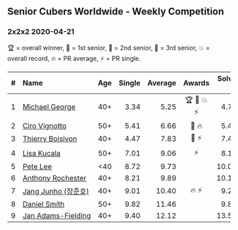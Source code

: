 ## Senior Cubers Worldwide - Weekly Competition
### 2x2x2 2020-04-21

🏆 = overall winner, 🥇 = 1st senior, 🥈 = 2nd senior, 🥉 = 3rd senior, 💥 = overall record, 🔥 = PR average, ⚡ = PR single.

| # | Name | Age | Single | Average | Awards | Solve 1 | Solve 2 | Solve 3 | Solve 4 | Solve 5 | Video |
| :--: | :-- | :--: | --: | --: | :--: | --: | --: | --: | --: | --: | :-- |
| 1 | [<span style="white-space: nowrap">Michael George</span>](../../persons/michael_george/222.md) | 40+ | 3.34 | 5.25 | 🏆 🥇 💥 ⚡ | 4.76 | 7.35 | 4.08 | 6.91 | 3.34 | [Link](https://www.facebook.com/events/880278499062375/permalink/884150692008489/) |
| 2 | [<span style="white-space: nowrap">Ciro Vignotto</span>](../../persons/ciro_vignotto/222.md) | 50+ | 5.41 | 6.66 | 🥈 🔥 | 5.41 | 9.44 | 6.91 | 7.47 | 5.59 | [Link](https://www.facebook.com/ciro.vignotto/videos/10221784485416955/) |
| 3 | [<span style="white-space: nowrap">Thierry Boisivon</span>](../../persons/thierry_boisivon/222.md) | 40+ | 4.47 | 7.83 | 🥉 ⚡ | 7.40 | 8.84 | 7.53 | 8.56 | 4.47 | [Link](https://www.facebook.com/events/880278499062375/permalink/881984655558426/) |
| 4 | [<span style="white-space: nowrap">Lisa Kucala</span>](../../persons/lisa_kucala/222.md) | 50+ | 7.01 | 9.06 | ⚡ | 8.16 | 10.69 | 8.97 | 10.05 | 7.01 | [Link](https://www.facebook.com/events/880278499062375/permalink/884903591933199/) |
| 5 | [<span style="white-space: nowrap">Pete Lee</span>](../../persons/pete_lee/222.md) | <40 | 8.72 | 9.73 |  | 10.03 | 9.96 | 9.20 | 12.60 | 8.72 | [Link](https://www.facebook.com/events/880278499062375/permalink/883320602091498/) |
| 6 | [<span style="white-space: nowrap">Anthony Rochester</span>](../../persons/anthony_rochester/222.md) | 40+ | 8.21 | 9.89 |  | 10.11 | 8.68 | 10.90 | 11.95 | 8.21 | [Link](https://www.facebook.com/events/880278499062375/permalink/880868635670028/) |
| 7 | [<span style="white-space: nowrap">Jang Junho (장준호)</span>](../../persons/jang_junho/222.md) | 40+ | 9.01 | 10.40 | 🔥 ⚡ | 9.22 | 12.18 | 10.66 | 9.01 | 11.32 | [Link](https://www.facebook.com/events/880278499062375/permalink/884489028641322/) |
| 8 | [<span style="white-space: nowrap">Daniel Smith</span>](../../persons/daniel_smith/222.md) | 50+ | 9.82 | 11.46 |  | 9.82 | 13.22 | 10.47 | 13.60 | 10.69 | [Link](https://www.facebook.com/events/880278499062375/permalink/885046368585588/) |
| 9 | [<span style="white-space: nowrap">Jan Adams-Fielding</span>](../../persons/jan_adams_fielding/222.md) | 40+ | 9.40 | 12.12 |  | 13.59 | 9.40 | 10.64 | 13.72 | 12.12 | [Link](https://www.facebook.com/events/880278499062375/permalink/884255768664648/) |

<!-- Global site tag (gtag.js) - Google Analytics -->
<script async src="https://www.googletagmanager.com/gtag/js?id=UA-86348435-3"></script>
<script>window.dataLayer = window.dataLayer || []; function gtag() {dataLayer.push(arguments);} gtag('js', new Date()); gtag('config', 'UA-86348435-3');</script>
